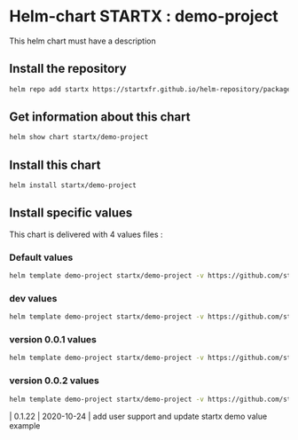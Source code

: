 # Helm-chart STARTX : demo-project

This helm chart must have a description

## Install the repository

```bash
helm repo add startx https://startxfr.github.io/helm-repository/packages/
```

## Get information about this chart

```bash
helm show chart startx/demo-project
```

## Install this chart

```bash
helm install startx/demo-project
```

## Install specific values

This chart is delivered with 4 values files :

### Default values

```bash
helm template demo-project startx/demo-project -v https://github.com/startxfr/helm-repository/blob/master/charts/demo-project/values.yaml | oc apply -f -
```

### dev values

```bash
helm template demo-project startx/demo-project -v https://github.com/startxfr/helm-repository/blob/master/charts/demo-project/values-dev.yaml | oc apply -f -
```

### version 0.0.1 values

```bash
helm template demo-project startx/demo-project -v https://github.com/startxfr/helm-repository/blob/master/charts/demo-project/values-v0.0.1.yaml | oc apply -f -
```

### version 0.0.2 values

```bash
helm template demo-project startx/demo-project -v https://github.com/startxfr/helm-repository/blob/master/charts/demo-project/values-v0.0.2.yaml | oc apply -f -
```
| 0.1.22   | 2020-10-24 | add user support and update startx demo value example
